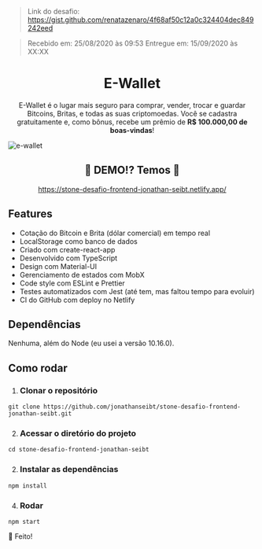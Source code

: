 > Link do desafio: https://gist.github.com/renatazenaro/4f68af50c12a0c324404dec849242eed

> Recebido em: 25/08/2020 às 09:53
> Entregue em: 15/09/2020 às XX:XX

<h1 align="center">E-Wallet</h1>

<p align="center">E-Wallet é o lugar mais seguro para comprar, vender, trocar e guardar Bitcoins, Britas, e todas as suas criptomoedas. Você se cadastra gratuitamente e, como bônus, recebe um prêmio de <strong>R$ 100.000,00 de boas-vindas</strong>!</p>

![e-wallet](https://user-images.githubusercontent.com/56838120/93255708-a8e1f580-f770-11ea-9cf6-209f2e3ad0c5.png)

<h2 align="center">🎉 DEMO!? Temos 👏</h2>

<p align="center"><a href="https://stone-desafio-frontend-jonathan-seibt.netlify.app/">https://stone-desafio-frontend-jonathan-seibt.netlify.app/</a></p>

## Features

- Cotação do Bitcoin e Brita (dólar comercial) em tempo real
- LocalStorage como banco de dados
- Criado com create-react-app
- Desenvolvido com TypeScript
- Design com Material-UI
- Gerenciamento de estados com MobX
- Code style com ESLint e Prettier
- Testes automatizados com Jest (até tem, mas faltou tempo para evoluir)
- CI do GitHub com deploy no Netlify

## Dependências

Nenhuma, além do Node (eu usei a versão 10.16.0).

## Como rodar

1. ### Clonar o repositório
```
git clone https://github.com/jonathanseibt/stone-desafio-frontend-jonathan-seibt.git
```
2. ### Acessar o diretório do projeto
```
cd stone-desafio-frontend-jonathan-seibt
```
2. ### Instalar as dependências
```
npm install
```
4. ### Rodar
```
npm start
```
👏 Feito!
